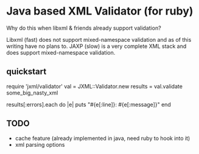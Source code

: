 Java based XML Validator (for ruby)
===================================

Why do this when libxml & friends already support validation?

Libxml (fast) does not support mixed-namespace validation and as of this writing have no plans to. 
JAXP (slow) is a very complete XML stack and does support mixed-namespace validation.

quickstart
----------

require 'jxml/validator'
val = JXML::Validator.new
results = val.validate some_big_nasty_xml

results[:errors].each do |e|
  puts "#{e[:line]}: #{e[:message]}"
end


TODO
----

- cache feature (already implemented in java, need ruby to hook into it)
- xml parsing options
